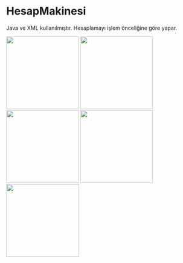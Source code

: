 # HesapMakinesi
Java ve XML kullanılmıştır. Hesaplamayı işlem önceliğine göre yapar.

<img src="https://github.com/ykphn/HesapMakinesi/assets/116540963/144e6380-678b-44d3-9b46-eb941aaaa8fd" width="192">
<img src="https://github.com/ykphn/HesapMakinesi/assets/116540963/3161c814-c4c4-4383-af3d-f85c42c35129" width="192">
<img src="https://github.com/ykphn/HesapMakinesi/assets/116540963/7bb43747-550d-40dc-aa71-52ec54a7b12c" width="192">
<img src="https://github.com/ykphn/HesapMakinesi/assets/116540963/abad3a42-c547-4a0b-8c98-85d2fe1dfdd3" width="192">
<img src="https://github.com/ykphn/HesapMakinesi/assets/116540963/d06e8694-ac46-429e-8c18-c79d4952247b" width="192">
